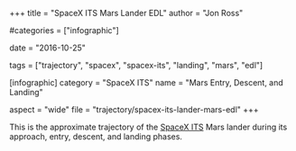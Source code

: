 +++
title = "SpaceX ITS Mars Lander EDL"
author = "Jon Ross"

#categories = ["infographic"]

date = "2016-10-25"

tags = ["trajectory", "spacex", "spacex-its", "landing", "mars", "edl"]

[infographic]
category = "SpaceX ITS"
name = "Mars Entry, Descent, and Landing"

aspect = "wide"
file = "trajectory/spacex-its-lander-mars-edl"
+++

This is the approximate trajectory of the
[SpaceX ITS](/tags/spacex-its) Mars lander during its approach,
entry, descent, and landing phases.

<!--more-->

<!-- TODO -->
